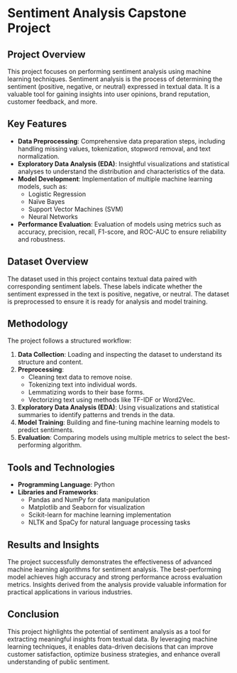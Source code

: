 # Sentiment Analysis Capstone Project

## Project Overview

This project focuses on performing sentiment analysis using machine learning techniques. Sentiment analysis is the process of determining the sentiment (positive, negative, or neutral) expressed in textual data. It is a valuable tool for gaining insights into user opinions, brand reputation, customer feedback, and more.

## Key Features

- **Data Preprocessing**: Comprehensive data preparation steps, including handling missing values, tokenization, stopword removal, and text normalization.
- **Exploratory Data Analysis (EDA)**: Insightful visualizations and statistical analyses to understand the distribution and characteristics of the data.
- **Model Development**: Implementation of multiple machine learning models, such as:
  - Logistic Regression
  - Naïve Bayes
  - Support Vector Machines (SVM)
  - Neural Networks
- **Performance Evaluation**: Evaluation of models using metrics such as accuracy, precision, recall, F1-score, and ROC-AUC to ensure reliability and robustness.

## Dataset Overview

The dataset used in this project contains textual data paired with corresponding sentiment labels. These labels indicate whether the sentiment expressed in the text is positive, negative, or neutral. The dataset is preprocessed to ensure it is ready for analysis and model training.

## Methodology

The project follows a structured workflow:

1. **Data Collection**: Loading and inspecting the dataset to understand its structure and content.
2. **Preprocessing**:
   - Cleaning text data to remove noise.
   - Tokenizing text into individual words.
   - Lemmatizing words to their base forms.
   - Vectorizing text using methods like TF-IDF or Word2Vec.
3. **Exploratory Data Analysis (EDA)**: Using visualizations and statistical summaries to identify patterns and trends in the data.
4. **Model Training**: Building and fine-tuning machine learning models to predict sentiments.
5. **Evaluation**: Comparing models using multiple metrics to select the best-performing algorithm.

## Tools and Technologies

- **Programming Language**: Python
- **Libraries and Frameworks**:
  - Pandas and NumPy for data manipulation
  - Matplotlib and Seaborn for visualization
  - Scikit-learn for machine learning implementation
  - NLTK and SpaCy for natural language processing tasks

## Results and Insights

The project successfully demonstrates the effectiveness of advanced machine learning algorithms for sentiment analysis. The best-performing model achieves high accuracy and strong performance across evaluation metrics. Insights derived from the analysis provide valuable information for practical applications in various industries.

## Conclusion

This project highlights the potential of sentiment analysis as a tool for extracting meaningful insights from textual data. By leveraging machine learning techniques, it enables data-driven decisions that can improve customer satisfaction, optimize business strategies, and enhance overall understanding of public sentiment.


